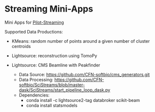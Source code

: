 # Streaming Mini-Apps
Mini Apps for [Pilot-Streaming](thub.com/radical-cybertools/pilot-streaming)


Supported Data Productions:

* KMeans: random number of points around a given number of cluster centroids
* Lightsource: reconstruction using TomoPy
* Lightsource: CMS Beamline with Peakfinder
     
     * Data Source: https://github.com/CFN-softbio/cms_generators.git
     * Data Processing: https://github.com/CFN-softbio/SciStreams/blob/master-dask/SciStreams/start_pipeline_loop_dask.py
     * Dependencies:
         * conda install -c lightsource2-tag databroker scikit-beam
         * conda install statsmodels